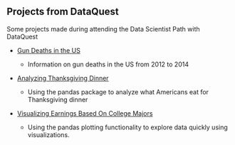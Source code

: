## Projects from DataQuest 

Some projects made during attending the Data Scientist Path with DataQuest 

* [Gun Deaths in the US](https://github.com/helmutd/dataquest/blob/master/Exploring%20Gun%20Deaths%20in%20the%20US.ipynb)
	* Information on gun deaths in the US from 2012 to 2014  
	
* [Analyzing Thanksgiving Dinner](https://github.com/helmutd/dataquest/blob/master/Analyzing%20Thanksgiving%20Dinner.ipynb)
	* Using the pandas package to analyze what Americans eat for Thanksgiving dinner

* [Visualizing Earnings Based On College Majors](https://github.com/helmutd/dataquest/blob/master/Visualizing%20Earnings%20Based%20On%20College%20Majors.ipynb)
	* Using the pandas plotting functionality to explore data quickly using visualizations.
